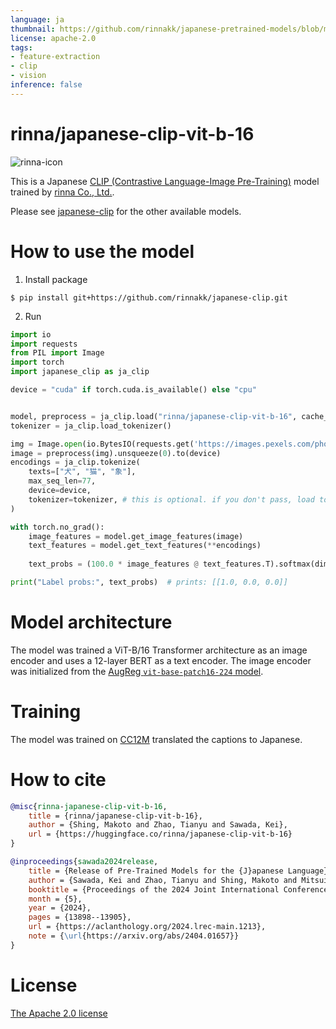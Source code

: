 ```yaml
---
language: ja
thumbnail: https://github.com/rinnakk/japanese-pretrained-models/blob/master/rinna.png
license: apache-2.0
tags:
- feature-extraction
- clip
- vision
inference: false
---
```


# rinna/japanese-clip-vit-b-16

![rinna-icon](./rinna.png)

This is a Japanese [CLIP (Contrastive Language-Image Pre-Training)](https://arxiv.org/abs/2103.00020) model trained by [rinna Co., Ltd.](https://corp.rinna.co.jp/).

Please see [japanese-clip](https://github.com/rinnakk/japanese-clip) for the other available models.


# How to use the model


1. Install package

```shell
$ pip install git+https://github.com/rinnakk/japanese-clip.git
```

2. Run

```python
import io
import requests
from PIL import Image
import torch
import japanese_clip as ja_clip

device = "cuda" if torch.cuda.is_available() else "cpu"


model, preprocess = ja_clip.load("rinna/japanese-clip-vit-b-16", cache_dir="/tmp/japanese_clip", device=device)
tokenizer = ja_clip.load_tokenizer()

img = Image.open(io.BytesIO(requests.get('https://images.pexels.com/photos/2253275/pexels-photo-2253275.jpeg?auto=compress&cs=tinysrgb&dpr=3&h=750&w=1260').content))
image = preprocess(img).unsqueeze(0).to(device)
encodings = ja_clip.tokenize(
    texts=["犬", "猫", "象"],
    max_seq_len=77,
    device=device,
    tokenizer=tokenizer, # this is optional. if you don't pass, load tokenizer each time
)

with torch.no_grad():
    image_features = model.get_image_features(image)
    text_features = model.get_text_features(**encodings)
    
    text_probs = (100.0 * image_features @ text_features.T).softmax(dim=-1)

print("Label probs:", text_probs)  # prints: [[1.0, 0.0, 0.0]]
```

# Model architecture
The model was trained  a ViT-B/16 Transformer architecture as an image encoder and uses a 12-layer BERT as a text encoder. The image encoder was initialized from the [AugReg `vit-base-patch16-224` model](https://github.com/google-research/vision_transformer).

# Training
The model was trained on [CC12M](https://github.com/google-research-datasets/conceptual-12m) translated the captions to Japanese.


# How to cite
```bibtex
@misc{rinna-japanese-clip-vit-b-16,
    title = {rinna/japanese-clip-vit-b-16},
    author = {Shing, Makoto and Zhao, Tianyu and Sawada, Kei},
    url = {https://huggingface.co/rinna/japanese-clip-vit-b-16}
}

@inproceedings{sawada2024release,
    title = {Release of Pre-Trained Models for the {J}apanese Language},
    author = {Sawada, Kei and Zhao, Tianyu and Shing, Makoto and Mitsui, Kentaro and Kaga, Akio and Hono, Yukiya and Wakatsuki, Toshiaki and Mitsuda, Koh},
    booktitle = {Proceedings of the 2024 Joint International Conference on Computational Linguistics, Language Resources and Evaluation (LREC-COLING 2024)},
    month = {5},
    year = {2024},
    pages = {13898--13905},
    url = {https://aclanthology.org/2024.lrec-main.1213},
    note = {\url{https://arxiv.org/abs/2404.01657}}
}
```

# License

[The Apache 2.0 license](https://www.apache.org/licenses/LICENSE-2.0)
